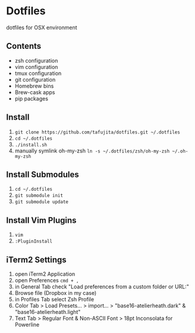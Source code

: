 # Dotfiles

dotfiles for OSX environment

## Contents

+ zsh configuration
+ vim configuration
+ tmux configuration
+ git configuration
+ Homebrew bins
+ Brew-cask apps
+ pip packages


## Install

1. `git clone https://github.com/tafujita/dotfiles.git ~/.dotfiles`
2. `cd ~/.dotfiles`
3. `./install.sh`
4. manually symlink oh-my-zsh `ln -s ~/.dotfiles/zsh/oh-my-zsh ~/.oh-my-zsh`
 

## Install Submodules

1. `cd ~/.dotfiles`
2. `git submodule init`
3. `git submodule update`


## Install Vim Plugins

1. `vim`
2. `:PluginInstall`


## iTerm2 Settings

1. open iTerm2 Application
2. open Preferences `cmd + ,`
3. in General Tab check "Load preferences from a custom folder or URL:"
4. Browse file (Dropbox in my case)
5. in Profiles Tab select Zsh Profile
6. Color Tab > Load Presets... > import... > "base16-atelierheath.dark" & "base16-atelierheath.light"
7. Text Tab > Regular Font & Non-ASCII Font > 18pt Inconsolata for Powerline
